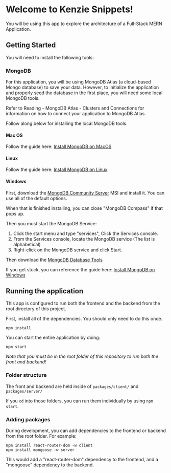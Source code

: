 
# Welcome to Kenzie Snippets!

You will be using this app to explore the architecture of a Full-Stack MERN Application.  

## Getting Started

You will need to install the following tools: 


### MongoDB


For this application, you will be using MongoDB Atlas (a cloud-based Mongo database) to save your data. However, to initialize the application and properly seed the database in the first place, you will need some local MongoDB tools. 

Refer to Reading - MongoDB Atlas - Clusters and Connections for information on how to connect your application to MongoDB Atlas.

Follow along below for installing the local MongoDB tools.

#### Mac OS

Follow the guide here: [Install MongoDB on MacOS](https://docs.mongodb.com/manual/tutorial/install-mongodb-on-os-x/)


#### Linux

Follow the guide here: [Install MongoDB on Linux](https://docs.mongodb.com/manual/administration/install-on-linux/)

#### Windows

First, download the [MongoDB Community Server](https://fastdl.mongodb.org/windows/mongodb-windows-x86_64-4.4.6-signed.msi) MSI and install it.  You can use all of the default options. 

When that is finished installing, you can close "MongoDB Compass" if that pops up.  

Then you must start the MongoDB Service:

1. Click the start menu and type "services", Click the Services console.
2. From the Services console, locate the MongoDB service (The list is alphabetical)
3. Right-click on the MongoDB service and click Start.

Then download the [MongoDB Database Tools](https://fastdl.mongodb.org/tools/db/mongodb-database-tools-windows-x86_64-100.3.1.msi)

If you get stuck, you can reference the guide here: [Install MongoDB on Windows](https://docs.mongodb.com/manual/tutorial/install-mongodb-on-windows/)


## Running the application

This app is configured to run both the frontend and the backend from the root directory of this project.

First, install all of the dependencies.  You should only need to do this once.

```
npm install
```

You can start the entire application by doing: 

```
npm start
```

_Note that you must be in the root folder of this repository to run both the front and backend!_

### Folder structure

The front and backend are held inside of `packages/client/` and `packages/server/`

If you `cd` into those folders, you can run them individually by using `npm start`. 


### Adding packages
During development, you can add dependencies to the frontend or backend from the root folder. For example:

```
npm install react-router-dom -w client
npm install mongoose -w server
```

This would add a "react-router-dom" dependency to the frontend, and a "mongoose" dependency to the backend. 

